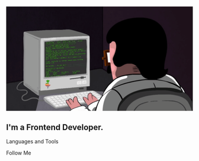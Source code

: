 ![Header](https://github.com/megatron220/megatron220/blob/main/assets/gif.gif)

## I'm a Frontend Developer.

Languages and Tools

Follow Me